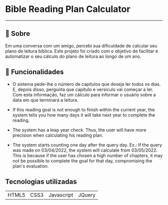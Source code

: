 <h1 style="align: center"> Bible Reading Plan Calculator </h1>

<hr>

## 🔎 Sobre

Em uma conversa com um amigo, percebi sua dificuldade de calcular seu plano de leitura bíblica. Este projeto foi criado com o objetivo de facilitar e automatizar o seu cálculo do plano de leitura ao longo de um ano.

## 🚀 Funcionalidades

* O sistema pede-lhe o número de capítulos que deseja ler todos os dias. E, depois disso, pergunta que capítulo e versículo vai começar a ler. Com esta informação, faz um cálculo para informar o usuário sobre a data em que terminará a leitura.

* If this reading goal is not enough to finish within the current year, the system tells you how many days it will take next year to complete the reading.

* The system has a leap year check. Thus, the user will have more precision when calculating his reading plan.
    
* The system starts counting one day after the query day. Ex.: If the query was made on 03/04/2022, the system will calculate from 03/05/2022. This is because if the user has chosen a high number of chapters, it may not be possible to complete the goal for that day, compromising the plan's evaluation.


## Tecnologias utilizadas
<table>
    <tr>
        <td>HTML5</td>
        <td>CSS3</td>
        <td>Javascript</td>
        <td>JQuery</td>
    </tr>
</table>
